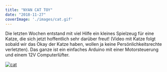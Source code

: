 ```yaml
---
title: "NYAN CAT TOY"
date: "2018-11-27"
coverImage: './images/cat.gif'
---
```


Die letzten Wochen entstand mit viel Hilfe ein kleines Spielzeug für eine Katze, die sich jetzt hoffentlich sehr darüber freut! (Video mit Katze folgt sobald wir das Okay der Katze haben, wollen ja keine Persönlichkeitsrechte verletzten). Das ganze ist ein einfaches Arduino mit einer Motorsteuerung und einem 12V Computerlüfter.

[![cat](../images/cat.gif)](https://hackzogtum-coburg.de/wp-content/uploads/2018/11/cat.gif)
